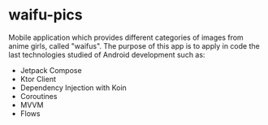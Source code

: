 # waifu-pics

Mobile application which provides different categories of images from anime girls, called "waifus". 
The purpose of this app is to apply in code the last technologies studied of Android development such as:

- Jetpack Compose
- Ktor Client
- Dependency Injection with Koin
- Coroutines
- MVVM
- Flows
